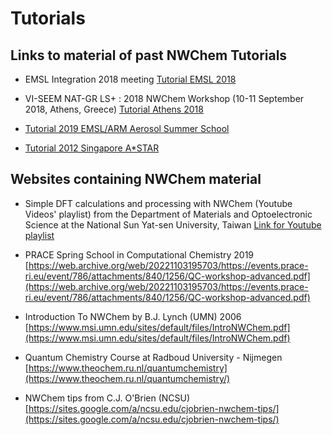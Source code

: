# Tutorials

## Links to material of past NWChem Tutorials

* EMSL Integration 2018 meeting
[Tutorial EMSL 2018](Tutorial-Slides.md)

* VΙ-SEEM NAT-GR LS+ : 2018 NWChem Workshop  (10-11 September 2018, Athens, Greece)
[Tutorial Athens 2018](Tutorial-Athens2018.md)

* [Tutorial 2019 EMSL/ARM Aerosol Summer School](tut2019/README.md)

* [Tutorial 2012 Singapore A*STAR](tutorial_singapore2012/index.md)



## Websites containing NWChem material

* Simple DFT calculations and processing with NWChem (Youtube Videos' playlist) from the Department of Materials and Optoelectronic Science at the National Sun Yat-sen University, Taiwan
[Link for Youtube playlist](https://www.youtube.com/playlist?list=PLkbV4NC7mZIXvouZ4vhWeQIEsw4GJ3v6I)

* PRACE Spring School in Computational Chemistry 2019  
[https://web.archive.org/web/20221103195703/https://events.prace-ri.eu/event/786/attachments/840/1256/QC-workshop-advanced.pdf](https://web.archive.org/web/20221103195703/https://events.prace-ri.eu/event/786/attachments/840/1256/QC-workshop-advanced.pdf)

* Introduction To NWChem by B.J. Lynch (UMN) 2006
[https://www.msi.umn.edu/sites/default/files/IntroNWChem.pdf](https://www.msi.umn.edu/sites/default/files/IntroNWChem.pdf)

* Quantum Chemistry Course at Radboud University - Nijmegen
[https://www.theochem.ru.nl/quantumchemistry](https://www.theochem.ru.nl/quantumchemistry/)
* NWChem tips from C.J. O'Brien (NCSU)  
[https://sites.google.com/a/ncsu.edu/cjobrien-nwchem-tips/](https://sites.google.com/a/ncsu.edu/cjobrien-nwchem-tips/)

<!--# Useful websites for Computational Chemistry-->
<!--* [https://www.researchgate.net](https://www.researchgate.net/)-->
<!--* [https://chemistry.stackexchange.com](https://chemistry.stackexchange.com)-->
<!--* [http://www.ccl.net](http://www.ccl.net/)-->
